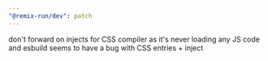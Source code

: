 ```yaml
---
"@remix-run/dev": patch
---
```


don't forward on injects for CSS compiler as it's never loading any JS code and esbuild seems to have a bug with CSS entries + inject
